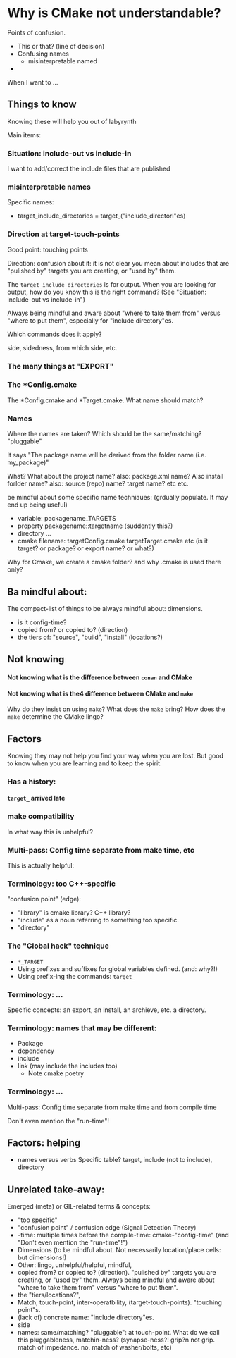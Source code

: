# Why is CMake not understandable?

Points of confusion.
* This or that? (line of decision)
* Confusing names
   * misinterpretable named
* 

When I want to ...

## Things to know
Knowing these will help you out of labyrynth

Main items:

### Situation: include-out vs include-in
I want to add/correct the include files that are published


### misinterpretable names

Specific names:

* target_include_directories = target_("include_directori"es)

### Direction at target-touch-points
Good point: touching points

Direction: confusion about it: it is not clear you mean about includes that are "pulished by" targets you are creating, or "used by" them.

The `target_include_directories` is for output.
When you are looking for output, how do you know this is the right command? (See "Situation: include-out vs include-in")

Always being mindful and aware about "where to take them from" versus "where to put them", especially for "include directory"es.

Which commands does it apply?

side, sidedness, from which side, etc.

### The many things at "EXPORT"
### The *Config.cmake
The *Config.cmake and *Target.cmake.
What name should match?


### Names
Where the names are taken? Which should be the same/matching? "pluggable"

It says "The package name will be derived from the folder name (i.e. my_package)"

What? What about the project name? also: package.xml name? Also install forlder name? also: source (repo) name? target name? etc etc.

be mindful about some specific name techniaues: (grdually populate. It may end up being useful)
* variable: packagename_TARGETS
* property packagename::targetname (suddently this?)
* directory ...
* cmake filename: targetConfig.cmake targetTarget.cmake etc (is it target? or package? or export name? or what?)

Why for Cmake, we create a cmake folder? and why .cmake is used there only?

## Ba mindful about:
The compact-list of things to be always mindful about: dimensions.
* is it config-time?
* copied from? or copied to? (direction)
* the tiers of: "source", "build", "install" (locations?)

## Not knowing
#### Not knowing what is the difference between `conan` and CMake
#### Not knowing what is the4 difference between CMake and `make`

Why do they insist on using `make`?
What does the `make` bring?
How does the `make` determine the CMake lingo?


## Factors
Knowing they may not help you find your way when you are lost. But good to know when you are learning and to keep the spirit.

### Has a history:
#### `target_` arrived late
### make compatibility
In what way this is unhelpful?
### Multi-pass: Config time separate from make time, etc
This is actually helpful:
### Terminology: too C++-specific
"confusion point" (edge):
* "library" is cmake library? C++ library? 
* "include" as a noun referring to something too specific.
* "directory"

### The "Global hack" technique
* `*_TARGET`
* Using prefixes and suffixes for global variables defined. (and: why?!)
* Using prefix-ing the commands: `target_`

### Terminology: ...
Specific concepts:
an export, an install, an archieve, etc.
a directory.

### Terminology: names that may be different:
* Package
* dependency
* include
* link (may include the includes too)
    * Note cmake poetry


### Terminology: ...

Multi-pass: Config time separate from make time and from compile time

Don't even mention the "run-time"!

## Factors: helping
* names versus verbs
Specific table?
target, include (not to include), directory

## Unrelated take-away:
Emerged (meta) or GIL-related terms & concepts:
* "too specific"
* "confusion point" / confusion edge (Signal Detection Theory)
* -time: multiple times before the compile-time: cmake-"config-time" (and "Don't even mention the "run-time"!")
* Dimensions (to be mindful about. Not necessarily location/place cells: but dimensions!)
* Other: lingo, unhelpful/helpful, mindful, 
* copied from? or copied to? (direction).  "pulished by" targets you are creating, or "used by" them. Always being mindful and aware about "where to take them from" versus "where to put them".
* the "tiers/locations?",  
* Match, touch-point, inter-operatbility,  (target-touch-points). "touching point"s.
* (lack of) concrete name: "include directory"es.
* side
* names: same/matching? "pluggable": at touch-point. What do we call this pluggableness, matchin-ness? (synapse-ness?! grip?n not grip. match of impedance. no. match of washer/bolts, etc)
